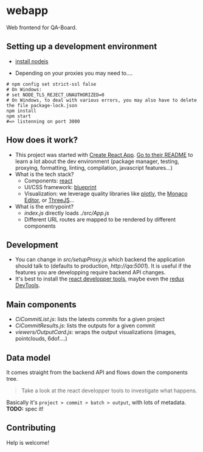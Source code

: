 # webapp
Web frontend for QA-Board.

## Setting up a development environment
- [install nodejs](https://nodejs.org)

- Depending on your proxies you may need to....
```
# npm config set strict-ssl false
# On Windows:
# set NODE_TLS_REJECT_UNAUTHORIZED=0
# On Windows, to deal with various errors, you may also have to delete the file package-lock.json
npm install
npm start
#=> listenning on port 3000
``` 

## How does it work?
- This project was started with [Create React App](https://github.com/facebookincubator/create-react-app). [Go to their README](https://github.com/facebookincubator/create-react-app/blob/master/packages/react-scripts/template/README.md) to learn a lot about the dev environment (package manager, testing, proxying, formatting, linting, compilation, javascript features...)
- What is the tech stack?
  * Components: [react](https://reactjs.org/)
  * UI/CSS framework: [blueprint](http://blueprintjs.com)
  * Visualization: we leverage quality libraries like [plotly](https://plot.ly/javascript/), the [Monaco Editor](https://microsoft.github.io/monaco-editor/), or [ThreeJS](https://threejs.org/)...
- What is the entrypoint?
  * *index.js* directly loads *./src/App.js*
  * Different URL routes are mapped to be rendered by different components

## Development
- You can change in *src/setupProxy.js* which backend the application should talk to (defaults to production, *http://qa:5001*). It is useful if the features you are developping require backend API changes.
- It's best to install the [react developper tools](https://chrome.google.com/webstore/detail/react-developer-tools/fmkadmapgofadopljbjfkapdkoienihi), maybe even the [redux DevTools](https://chrome.google.com/webstore/detail/redux-devtools/lmhkpmbekcpmknklioeibfkpmmfibljd).

## Main components
- *CiCommitList.js*: lists the latests commits for a given project
- *CiCommitResults.js*: lists the outputs for a given commit
- *viewers/OutputCard.js*: wraps the output visualizations (images, pointclouds, 6dof....)

## Data model
It comes straight from the backend API and flows down the components tree.

> Take a look at the react developper tools to investigate what happens.

Basically it's `project > commit > batch > output`, with lots of metadata. **TODO:** spec it!


## Contributing
Help is welcome!
